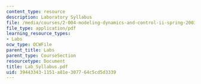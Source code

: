 ```yaml
---
content_type: resource
description: Laboratory Syllabus
file: /media/courses/2-004-modeling-dynamics-and-control-ii-spring-2003/394433431151a81e307764c5cd5d3339_Lab_Syllabus.pdf
file_type: application/pdf
learning_resource_types:
- Labs
ocw_type: OCWFile
parent_title: Labs
parent_type: CourseSection
resourcetype: Document
title: Lab_Syllabus.pdf
uid: 39443343-1151-a81e-3077-64c5cd5d3339
---
```

